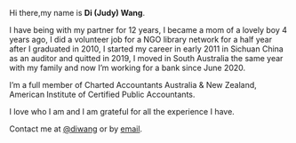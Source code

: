 ---
---

Hi there,my name is **Di (Judy) Wang**.

I have being with my partner for 12 years, 
I became a mom of a lovely boy 4 years ago, 
I did a volunteer job for a NGO library network for a half year after I graduated in 2010, 
I started my career in early 2011 in Sichuan China as an auditor and quitted in 2019, 
I moved in South Australia the same year with my family and now I’m working for a bank since June 2020. 

I’m a full member of Charted Accountants Australia & New Zealand, American Institute of Certified Public Accountants. 

I love who I am and I am grateful for all the experience I have.

Contact me at [@diwang] or by [email].

[@diwang]: https://www.linkedin.com/in/iamwangdi
[email]: mailto:iamwangdi@live.cn
